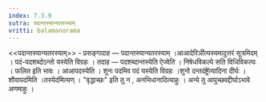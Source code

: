 ```yaml
---
index: 7.3.9
sutra: पदान्तस्यान्यतरस्याम्
vritti: balamanorama
---
```


<<पदान्तस्यान्यतरस्याम्>> - प्रसङ्गादाह — पदान्तस्यान्यतरस्याम् ।आआदेरिञी॑त्यस्यमादुत्तरं सूत्रमिदम् । पदं-पदशब्दोऽन्तो यस्येति विग्रहः । तदाह — पदशब्दान्तस्येति ऐज्वेति । निषेधविकल्पे सति विधिविकल्पः । फलित इति भावः । आआपदस्येति । शुनः पदमिव पदं यस्येति विग्रहः ।शुनो दन्तदंष्ट्रे॑त्यादिना दीर्घः । शौवापदमिति ।तस्येद॑मित्यण् । "वृद्धाच्छः" इति तु न , अनभिधानादित्याहुः । अन्ये तु आपुच्छवद्दीर्घाऽभावे अणमाहुः ।
